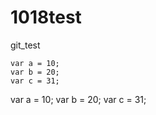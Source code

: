 # 1018test
git_test

```
var a = 10;
var b = 20;
var c = 31;
```
var a = 10;
var b = 20;
var c = 31;
